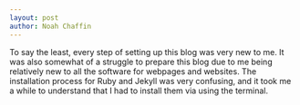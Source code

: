 ```yaml
---
layout: post 
author: Noah Chaffin
---
```

To say the least, every step of setting up this blog was very new to me. It was also somewhat of a struggle to prepare this blog due to me being relatively new to all the software for webpages and websites. The installation process for Ruby and Jekyll was very confusing, and it took me a while to understand that I had to install them via using the terminal.